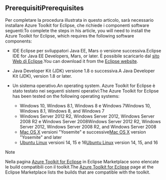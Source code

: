## <a name="prerequisites"></a><span data-ttu-id="b2658-101">Prerequisiti</span><span class="sxs-lookup"><span data-stu-id="b2658-101">Prerequisites</span></span>
<span data-ttu-id="b2658-102">Per completare la procedura illustrata in questo articolo, sarà necessario installare Azure Toolkit for Eclipse, che richiede i componenti software seguenti:</span><span class="sxs-lookup"><span data-stu-id="b2658-102">To complete the steps in his article, you will need to install the Azure Toolkit for Eclipse, which requires the following software components:</span></span>

* <span data-ttu-id="b2658-103">IDE Eclipse per sviluppatori Java EE, Mars o versione successiva.</span><span class="sxs-lookup"><span data-stu-id="b2658-103">Eclipse IDE for Java EE Developers, Mars, or later.</span></span> <span data-ttu-id="b2658-104">È possibile scaricarlo dal [sito Web di Eclipse](http://www.eclipse.org/downloads/).</span><span class="sxs-lookup"><span data-stu-id="b2658-104">You can download it from the [Eclipse website](http://www.eclipse.org/downloads/).</span></span>
* <span data-ttu-id="b2658-105">Java Developer Kit (JDK) versione 1.8 o successiva.</span><span class="sxs-lookup"><span data-stu-id="b2658-105">A Java Developer Kit (JDK), version 1.8 or later.</span></span>
* <span data-ttu-id="b2658-106">Un sistema operativo.</span><span class="sxs-lookup"><span data-stu-id="b2658-106">An operating system.</span></span> <span data-ttu-id="b2658-107">Azure Toolkit for Eclipse è stato testato nei seguenti sistemi operativi:</span><span class="sxs-lookup"><span data-stu-id="b2658-107">The Azure Toolkit for Eclipse has been tested on the following operating systems:</span></span>
  
  * <span data-ttu-id="b2658-108">Windows 10, Windows 8.1, Windows 8 e Windows 7</span><span class="sxs-lookup"><span data-stu-id="b2658-108">Windows 10, Windows 8.1, Windows 8, and Windows 7</span></span>
  * <span data-ttu-id="b2658-109">Windows Server 2012 R2, Windows Server 2012, Windows Server 2008 R2 e Windows Server 2008</span><span class="sxs-lookup"><span data-stu-id="b2658-109">Windows Server 2012 R2, Windows Server 2012, Windows Server 2008 R2, and Windows Server 2008</span></span>
  * <span data-ttu-id="b2658-110">[Mac OS X](http://www.apple.com/osx) versioni "Yosemite" e successive</span><span class="sxs-lookup"><span data-stu-id="b2658-110">[Mac OS X](http://www.apple.com/osx) version "Yosemite" and later</span></span>
  * <span data-ttu-id="b2658-111">[Ubuntu Linux](http://www.ubuntu.com) versioni 14, 15 e 16</span><span class="sxs-lookup"><span data-stu-id="b2658-111">[Ubuntu Linux](http://www.ubuntu.com) version 14, 15, and 16</span></span>

> [!NOTE]
> 
> <span data-ttu-id="b2658-112">Nella pagina [Azure Toolkit for Eclipse](http://marketplace.eclipse.org/content/azure-toolkit-eclipse) in Eclipse Marketplace sono elencate le build compatibili con il toolkit.</span><span class="sxs-lookup"><span data-stu-id="b2658-112">The [Azure Toolkit for Eclipse](http://marketplace.eclipse.org/content/azure-toolkit-eclipse) page at the Eclipse Marketplace lists the builds that are compatible with the toolkit.</span></span>
> 

<!--
> [!IMPORTANT]
> 
> If you are using the Azure Toolkit for Eclipse on Windows, the toolkit requires installing the Azure SDK 2.9.6 or later in order to use the Azure emulator. You have two options for installing the Azure SDK:
> 
> * You can download and install the Azure SDK by using the [Web Platform Installer (WebPI)](http://go.microsoft.com/fwlink/?LinkID=252838).
> * If you do not have the Azure SDK installed when you create your first Azure deployment project, you will be prompted to automatically download install the requisite version of the Azure SDK.
> 
> Note that the Azure SDK is required on Windows only.
> 
-->
